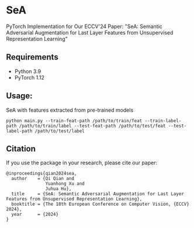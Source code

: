 # SeA
PyTorch Implementation for Our ECCV'24 Paper: "SeA: Semantic Adversarial Augmentation for Last Layer Features from Unsupervised Representation Learning"

## Requirements
* Python 3.9
* PyTorch 1.12

## Usage:
SeA with features extracted from pre-trained models
```
python main.py --train-feat-path /path/to/train/feat --train-label-path /path/to/train/label --test-feat-path /path/to/test/feat --test-label-path /path/to/test/label
```

## Citation
If you use the package in your research, please cite our paper:
```
@inproceedings{qian2024sea,
  author    = {Qi Qian and
               Yuanhong Xu and
               Juhua Hu},
  title     = {SeA: Semantic Adversarial Augmentation for Last Layer Features from Unsupervised Representation Learning},
  booktitle = {The 18th European Conference on Computer Vision, {ECCV} 2024},
  year      = {2024}
}
